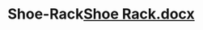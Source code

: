 # Shoe-Rack[Shoe Rack.docx](https://github.com/Equalequip1/Shoe-Rack/files/11168837/Shoe.Rack.docx)
